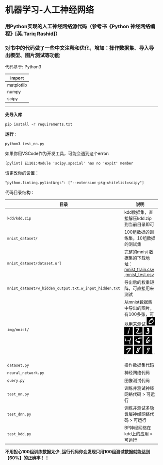 # 机器学习-人工神经网络
### 用Python实现的人工神经网络源代码（参考书《Python 神经网络编程》[英.Tariq Rashid]）
### 对书中的代码做了一些中文注释和优化，增加：操作数据集、导入导出模型、图片测试等功能  

代码基于: Python3    

import    |
----------|
matplotlib|
numpy     |
scipy     |

****

**先导入库**

```
pip install -r requirements.txt
```

**运行** :
```
python3 test_nn.py
```

如果你用VSCode作为开发工具，可能会遇到这个error: 
```
[pylint] E1101:Module 'scipy.special' has no 'expit' member
```
请更改你的设置：
```
"python.linting.pylintArgs": ["--extension-pkg-whitelist=scipy"]
```
代码目录结构：  

目录|说明
--|--
`kdd/kdd.zip`|kdd数据集，直接解压kdd.zip到当前目录即可
`mnist_dataset/`|100组数据的训练集，10组数据的测试集
`mnist_dataset/dataset.url`|完整的mnist 数据集的下载地址：[mnist_train.csv](https://pjreddie.com/media/files/mnist_train.csv) ,[mnist_test.csv](https://pjreddie.com/media/files/mnist_test.csv)
`mnist_dataset/w_hidden_output.txt,w_input_hidden.txt`|导出后的权重矩阵，可直接用来测试
`img/mnist/`|从mnist数据集中导出的图片，有100多张，可以用来测试 <img src="img/mnist/1_0.png"> <img src="img/mnist/2_1.png"> <img src="img/mnist/1_2.png"> <img src="img/mnist/10_3.png"> <img src="img/mnist/2_4.png"> <img src="img/mnist/8_5.png"> <img src="img/mnist/13_6.png"> <img src="img/mnist/15_7.png"> <img src="img/mnist/17_8.png"> <img src="img/mnist/19_9.png">. . .
`dataset.py`|操作数据集代码
`neural_network.py`|神经网络代码
`query.py`|图像测试代码
`test_nn.py`|训练并测试神经网络代码 > 可运行
`test_dnn.py`|训练并测试多隐含层神经网络代码 > 可运行
`test_kdd.py`|BP神经网络在kdd上的应用 > 可运行
  
**不用担心100组训练数据太少 ,运行代码你会发现只用100组测试数据就能达到【60%】的正确率！！**